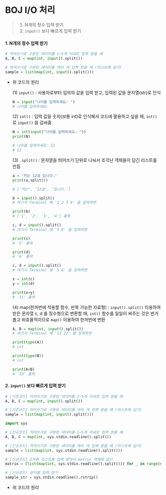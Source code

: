 # BOJ I/O 처리

> 1. N개의 정수 입력 받기
> 1. `input()` 보다 빠르게 입력 받기





#### 1. N개의 정수 입력 받기

```python
# 띄어쓰기로 구분된 데이터를 1~5개 이내로 입력 받을 때
A, B, C = map(int, input().split())

# 띄어쓰기로 구분된 데이터를 여러 개 입력 받을 때 (리스트에 담기)
sample = list(map(int, input().split()))
```

- 위 코드의 원리

  (1) `input()` : 사용자로부터 임의의 값을 입력 받고, 입력된 값을 문자열(str)로 인식

  ```python
  N = input("나이를 입력하세요: ")
  # 나이를 입력하세요: 
  ```

  (2) `int()` : 입력 값을 숫자(보통 int)로 인식해서 코드에 활용하고 싶을 때, `int()` 로 `input()` 을 감싸줌

  ```python
  N = int(input("나이를 입력하세요: "))
  print(N)
  
  # 나이를 입력하세요: 12
  # 12
  ```

  (3) `.split()` : 문자열을 띄어쓰기 단위로 나눠서 조각난 객체들이 담긴 리스트를 만듬

  ```python
  a = "저는 12살 입니다."
  print(a.split())
  
  # ['저는', '12살', '입니다.']
  ```

  ```python
  b = input().split()
  # 여기서 Terminal 에 '1 2 3 4' 를 입력하면
  
  print(b)
  # ['1', '2', '3', '4'] 출력
  ```

  ```python
  c, d = input().split()
  # 여기서 Terminal 에 '5 6' 을 입력하면
  
  print(c)
  # '5' 출력
  
  print(d)
  # '6' 출력
  ```

  ```python
  c, d = input().split()
  # 여기서 Terminal 에 '5 6' 을 입력하면
  
  x = int(c)
  y = int(d)
  
  print(x+y)
  # '11' 출력
  ```

  (4) map(한꺼번에 적용할 함수, 반복 가능한 자료형) : `input().split()` 이용하여 받은 문자열 c, d 를 정수형으로 변환할 때, `int()` 함수를 일일이 써주는 것은 번거롭고 비효율적이므로 `map()` 이용하여 한꺼번에 변환

  ```python
  A, B = map(int, input().split())
  # 여기서 Terminal 에 '11 22' 를 입력하면 
  
  print(type(A))
  # int
  
  print(type(B))
  # int
  
  print(A+B)
  # '33' 출력
  ```

  

#### 2. `input()` 보다 빠르게 입력 받기

```python
# [기존코드] 띄어쓰기로 구분된 데이터를 1~5개 이내로 입력 받을 때
A, B, C = map(int, input().split())

# [기존코드] 띄어쓰기로 구분된 데이터를 여러 개 입력 받을 때 (리스트에 담기)
sample = list(map(int, input().split()))
```

```python
import sys

# [신규코드] 띄어쓰기로 구분된 데이터를 1~5개 이내로 입력 받을 때
A, B, C = map(int, sys.stdin.readline().split())

# [신규코드] 띄어쓰기로 구분된 데이터를 여러 개 입력 받을 때 (리스트에 담기)
sample = list(map(int, sys.stdin.readline().split()))

# [신규코드] 2차원 리스트를 입력 받아서 matrix 객체에 담기
matrix = [list(map(int, sys.stdin.readline().split())) for _ in range(n)]

# [신규코드] 문자열 입력 받기
sample_str = sys.stdin.readline().rstrip()
```

- 위 코드의 원리
